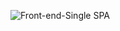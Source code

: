 ![Front-end-Single SPA](https://github.com/cicatriz-dev/home-hub/assets/16566846/4d2bcbb4-d356-4298-ae90-82f796a64b29)
